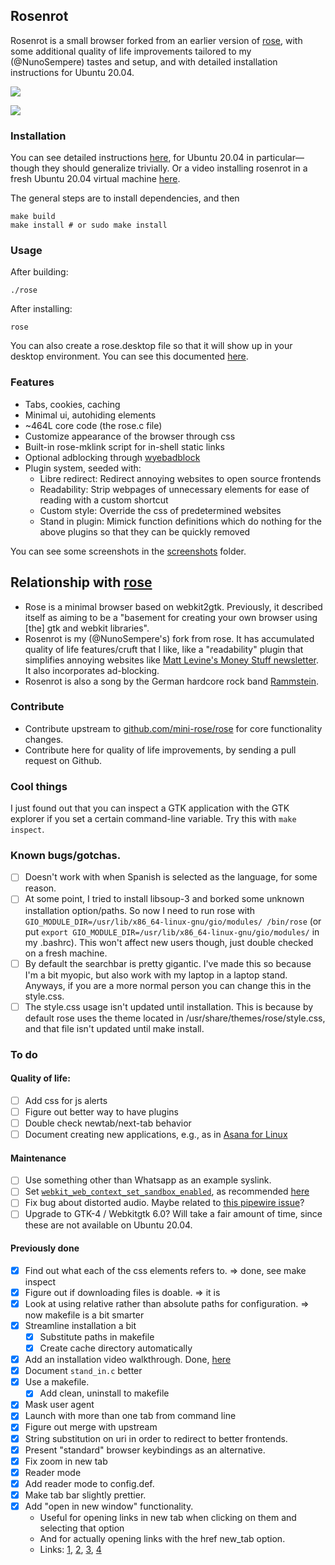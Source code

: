 ## Rosenrot

Rosenrot is a small browser forked from an earlier version of [rose](https://github.com/mini-rose/rose), with some additional quality of life improvements tailored to my (@NunoSempere) tastes and setup, and with detailed installation instructions for Ubuntu 20.04.

![](https://raw.githubusercontent.com/NunoSempere/rosenrot-browser/master/screenshots/7-hello-world-search.png)

![](https://raw.githubusercontent.com/NunoSempere/rosenrot-browser/master/screenshots/6-hello-world.png)

### Installation

You can see detailed instructions [here](./user-scripts/ubuntu-20.04/install-with-dependencies.sh), for Ubuntu 20.04 in particular—though they should generalize trivially. Or a video installing rosenrot in a fresh Ubuntu 20.04 virtual machine [here](https://video.nunosempere.com/w/t3oAvJLPHTSAMViQ6zbwTV).

The general steps are to install dependencies, and then

```
make build
make install # or sudo make install
```

### Usage

After building:

```
./rose
```

After installing:

```
rose
```

You can also create a rose.desktop file so that it will show up in your desktop environment. You can see this documented [here](./user-scripts/ubuntu-20.04/install-with-dependencies.sh).

### Features

- Tabs, cookies, caching
- Minimal ui, autohiding elements
- ~464L core code (the rose.c file)
- Customize appearance of the browser through css
- Built-in rose-mklink script for in-shell static links
- Optional adblocking through [wyebadblock](https://github.com/jun7/wyebadblock)
- Plugin system, seeded with:
  - Libre redirect: Redirect annoying websites to open source frontends
  - Readability: Strip webpages of unnecessary elements for ease of reading with a custom shortcut
  - Custom style: Override the css of predetermined websites
  - Stand in plugin: Mimick function definitions which do nothing for the above plugins so that they can be quickly removed

You can see some screenshots in the [screenshots](./screenshots) folder.

## Relationship with [rose](https://github.com/mini-rose/rose)

- Rose is a minimal browser based on webkit2gtk. Previously, it described itself as aiming to be a "basement for creating your own browser using [the] gtk and webkit libraries". 
- Rosenrot is my (@NunoSempere's) fork from rose. It has accumulated quality of life features/cruft that I like, like a "readability" plugin that simplifies annoying websites like [Matt Levine's Money Stuff newsletter](https://www.bloomberg.com/opinion/articles/2022-10-18/matt-levine-s-money-stuff-credit-suisse-was-a-reverse-meme-stock). It also incorporates ad-blocking.
- Rosenrot is also a song by the German hardcore rock band [Rammstein](https://www.youtube.com/watch?v=af59U2BRRAU).

### Contribute

- Contribute upstream to [github.com/mini-rose/rose](https://github.com/mini-rose/) for core functionality changes.
- Contribute here for quality of life improvements, by sending a pull request on Github.

### Cool things

I just found out that you can inspect a GTK application with the GTK explorer if you set a certain command-line variable. Try this with `make inspect`.

### Known bugs/gotchas.

- [ ] Doesn't work with when Spanish is selected as the language, for some reason. 
- [ ] At some point, I tried to install libsoup-3 and borked some unknown installation option/paths. So now I need to run rose with `GIO_MODULE_DIR=/usr/lib/x86_64-linux-gnu/gio/modules/ /bin/rose` (or put `export GIO_MODULE_DIR=/usr/lib/x86_64-linux-gnu/gio/modules/` in my .bashrc). This won't affect new users though, just double checked on a fresh machine.
- [ ] By default the searchbar is pretty gigantic. I've made this so because I'm a bit myopic, but also work with my laptop in a laptop stand. Anyways, if you are a more normal person you can change this in the style.css.
- [ ] The style.css usage isn't updated until installation. This is because by default rose uses the theme located in /usr/share/themes/rose/style.css, and that file isn't updated until make install.

### To do

#### Quality of life:
- [ ] Add css for js alerts
- [ ] Figure out better way to have plugins
- [ ] Double check newtab/next-tab behavior
- [ ] Document creating new applications, e.g., as in [Asana for Linux](https://git.nunosempere.com/NunoSempere/asana-for-linux)

#### Maintenance 
- [ ] Use something other than Whatsapp as an example syslink.
- [ ] Set [`webkit_web_context_set_sandbox_enabled`](<https://webkitgtk.org/reference/webkit2gtk/2.36.8/WebKitWebContext.html#webkit-web-context-set-sandbox-enabled>), as recommended [here](<https://blogs.gnome.org/mcatanzaro/2022/11/04/stop-using-qtwebkit/>)
- [ ] Fix bug about distorted audio. Maybe related to [this pipewire issue](<https://gitlab.freedesktop.org/pipewire/pipewire/-/issues/1547>)?
- [ ] Upgrade to GTK-4 / Webkitgtk 6.0? Will take a fair amount of time, since these are not available on Ubuntu 20.04.

#### Previously done

- [x] Find out what each of the css elements refers to. => done, see make inspect
- [x] Figure out if downloading files is doable. => it is
- [x] Look at using relative rather than absolute paths for configuration. => now makefile is a bit smarter
- [x] Streamline installation a bit
  - [x] Substitute paths in makefile
  - [x] Create cache directory automatically
- [x] Add an installation video walkthrough. Done, [here](https://video.nunosempere.com/w/t3oAvJLPHTSAMViQ6zbwTV)
- [x] Document `stand_in.c` better
- [x] Use a makefile.
  - [x] Add clean, uninstall to makefile
- [x] Mask user agent
- [x] Launch with more than one tab from command line
- [x] Figure out merge with upstream
- [x] String substitution on uri in order to redirect to better frontends.
- [x] Present "standard" browser keybindings as an alternative.
- [x] Fix zoom in new tab
- [x] Reader mode
- [x] Add reader mode to config.def.
- [x] Make tab bar slightly prettier.
- [x] Add "open in new window" functionality. 
  - Useful for opening links in new tab when clicking on them and selecting that option
  - And for actually opening links with the href new_tab option.
  - Links: [1](<https://docs.gtk.org/gobject/func.signal_connect.html>), [2](<https://webkitgtk.org/reference/webkit2gtk/2.37.90/signal.AutomationSession.create-web-view.html>), [3](<https://webkitgtk.org/reference/webkit2gtk/2.26.0/WebKitWebView.html#WebKitWebView-create>), [4](<https://stackoverflow.com/questions/40180757/webkit2gtk-get-new-window-link>)

